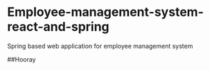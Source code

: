 # Employee-management-system-react-and-spring
Spring based web application for employee management system

##Hooray
